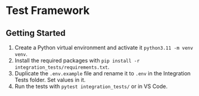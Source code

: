 # Test Framework

## Getting Started

1. Create a Python virtual environment and activate it `python3.11 -m venv venv`.
2. Install the required packages with `pip install -r integration_tests/requirements.txt`.
3. Duplicate the `.env.example` file and rename it to `.env` in the Integration Tests folder. Set values in it.
4. Run the tests with `pytest integration_tests/` or in VS Code.
